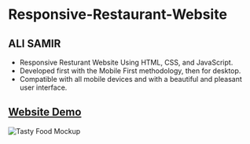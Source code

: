 # Responsive-Restaurant-Website

## ALI SAMIR

- Responsive Resturant Website Using HTML, CSS, and JavaScript.
- Developed first with the Mobile First methodology, then for desktop.
- Compatible with all mobile devices and with a beautiful and pleasant user interface.

## [Website Demo](https://alisamirali.github.io/Responsive-Restaurant-Website/)
![Tasty Food Mockup](https://user-images.githubusercontent.com/62913154/167013807-0b6cc22c-5ef1-4579-a4d2-bbf0392aa74a.png)
